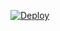 [![Deploy](https://www.herokucdn.com/deploy/button.svg)](https://dashboard.heroku.com/new?template=https://github.com/laiyuantemp/heroku-mini-cmd)
